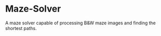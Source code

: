 # Maze-Solver
A maze solver capable of processing B&amp;W maze images and finding the shortest paths.
